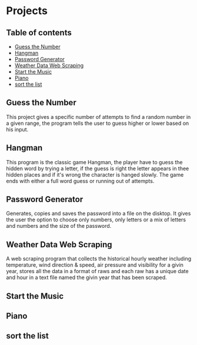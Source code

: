 # Projects
## Table of contents
* [Guess the Number](#guess-the-number)
* [Hangman](#hangman)
* [Password Generator](#password-generator)
* [Weather Data Web Scraping](#weather-data-web-scraping)
* [Start the Music](#start-the-music)
* [Piano](#piano)
* [sort the list](#sort-the-list)

## Guess the Number
This project gives a specific number of attempts to find a random number in a given range, the program tells the user to guess higher or lower based on his input.
	
## Hangman
This program is the classic game Hangman, the player have to guess the hidden word by trying a letter, if the guess is right the letter appears in thee hidden places and if it's wrong the character is hanged slowly.
The game ends with either a full word guess or running out of attempts.
	
## Password Generator
Generates, copies and saves the password into a file on the disktop.
It gives the user the option to choose only numbers, only letters or a mix of letters and numbers and the size of the password.

## Weather Data Web Scraping
A web scraping program that collects the historical hourly weather including temperature, wind direction & speed, air pressure and visibility for a givin year, stores all the data in a format of raws and each raw has a unique date and hour in a text file named the givin year that has been scraped.

## Start the Music
## Piano
## sort the list
